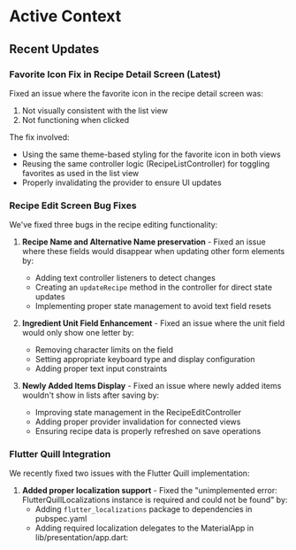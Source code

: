 # Active Context

## Recent Updates

### Favorite Icon Fix in Recipe Detail Screen (Latest)

Fixed an issue where the favorite icon in the recipe detail screen was:
1. Not visually consistent with the list view 
2. Not functioning when clicked

The fix involved:
- Using the same theme-based styling for the favorite icon in both views
- Reusing the same controller logic (RecipeListController) for toggling favorites as used in the list view
- Properly invalidating the provider to ensure UI updates

### Recipe Edit Screen Bug Fixes

We've fixed three bugs in the recipe editing functionality:

1. **Recipe Name and Alternative Name preservation** - Fixed an issue where these fields would disappear when updating other form elements by:
   - Adding text controller listeners to detect changes
   - Creating an `updateRecipe` method in the controller for direct state updates
   - Implementing proper state management to avoid text field resets

2. **Ingredient Unit Field Enhancement** - Fixed an issue where the unit field would only show one letter by:
   - Removing character limits on the field
   - Setting appropriate keyboard type and display configuration
   - Adding proper text input constraints

3. **Newly Added Items Display** - Fixed an issue where newly added items wouldn't show in lists after saving by:
   - Improving state management in the RecipeEditController
   - Adding proper provider invalidation for connected views
   - Ensuring recipe data is properly refreshed on save operations

### Flutter Quill Integration

We recently fixed two issues with the Flutter Quill implementation:

1. **Added proper localization support** - Fixed the "unimplemented error: FlutterQuillLocalizations instance is required and could not be found" by:
   - Adding `flutter_localizations` package to dependencies in pubspec.yaml
   - Adding required localization delegates to the MaterialApp in lib/presentation/app.dart: